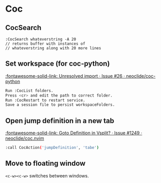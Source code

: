 Coc
===

CocSearch
---

```
:CocSearch whateverstring -A 20
// returns buffer with instances of
// whateverstring along with 20 more lines
```

Set workspace (for coc-python)
---

[:fontawesome-solid-link: Unresolved import · Issue #26 · neoclide/coc-python](https://github.com/neoclide/coc-python/issues/26)

```bash
Run :CocList folders.
Press <cr> and edit the path to correct folder.
Run :CocRestart to restart service.
Save a session file to persist workspaceFolders.
```

Open jump definition in a new tab
---

[:fontawesome-solid-link: Goto Definition in Vsplit? · Issue #1249 · neoclide/coc.nvim](https://github.com/neoclide/coc.nvim/issues/1249)

```bash
:call CocAction('jumpDefinition', 'tabe')
```

Move to floating window
---

`<c-w><c-w>` switches between windows.
